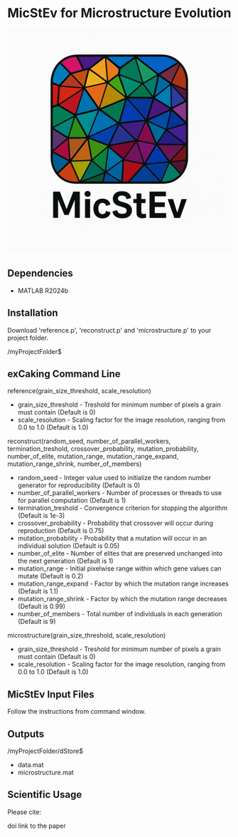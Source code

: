 # MicStEv for Microstructure Evolution
![logo](https://raw.githubusercontent.com/fatihxuzun/MicStEv/main/MicStEv_logo.png)

## Dependencies
* MATLAB R2024b

## Installation
Download 'reference.p', 'reconstruct.p' and 'microstructure.p' to your project folder.

/myProjectFolder$

## exCaking Command Line
reference(grain_size_threshold, scale_resolution)

* grain_size_threshold - Treshold for minimum number of pixels a grain must contain (Default is 0)
* scale_resolution - Scaling factor for the image resolution, ranging from 0.0 to 1.0 (Default is 1.0)

reconstruct(random_seed, number_of_parallel_workers, termination_treshold, crossover_probability, mutation_probability, number_of_elite, mutation_range, mutation_range_expand, mutation_range_shrink, number_of_members)

* random_seed - Integer value used to initialize the random number generator for reproducibility (Default is 0)
* number_of_parallel_workers - Number of processes or threads to use for parallel computation (Default is 1)
* termination_treshold - Convergence criterion for stopping the algorithm (Default is 1e-3)
* crossover_probability - Probability that crossover will occur during reproduction (Default is 0.75)
* mutation_probability - Probability that a mutation will occur in an individual solution (Default is 0.05)
* number_of_elite - Number of elites that are preserved unchanged into the next generation (Default is 1)
* mutation_range - Initial pixelwise range within which gene values can mutate (Default is 0.2)
* mutation_range_expand - Factor by which the mutation range increases (Default is 1.1)
* mutation_range_shrink - Factor by which the mutation range decreases (Default is 0.99)
* number_of_members - Total number of individuals in each generation (Default is 9)

microstructure(grain_size_threshold, scale_resolution)

* grain_size_threshold - Treshold for minimum number of pixels a grain must contain (Default is 0)
* scale_resolution - Scaling factor for the image resolution, ranging from 0.0 to 1.0 (Default is 1.0)

## MicStEv Input Files
Follow the instructions from command window.

## Outputs
/myProjectFolder/dStore$

* data.mat
* microstructure.mat

## Scientific Usage
Please cite:

doi link to the paper
